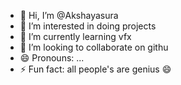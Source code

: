 - 👋 Hi, I’m @Akshayasura
- 👀 I’m interested in doing projects
- 🌱 I’m currently learning vfx
- 💞️ I’m looking to collaborate on githu
- 😄 Pronouns: ...
- ⚡ Fun fact: all people's  are genius 😄

<!---
Akshayasura/Akshayasura is a ✨ special ✨ repository because its `README.md` (this file) appears on your GitHub profile.
You can click the Preview link to take a look at your changes.
--->
